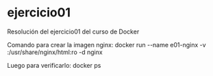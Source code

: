 # ejercicio01
Resolución del ejercicio01 del curso de Docker

Comando para crear la imagen nginx:
docker run --name e01-nginx -v :/usr/share/nginx/html:ro -d nginx

Luego para verificarlo:
docker ps


